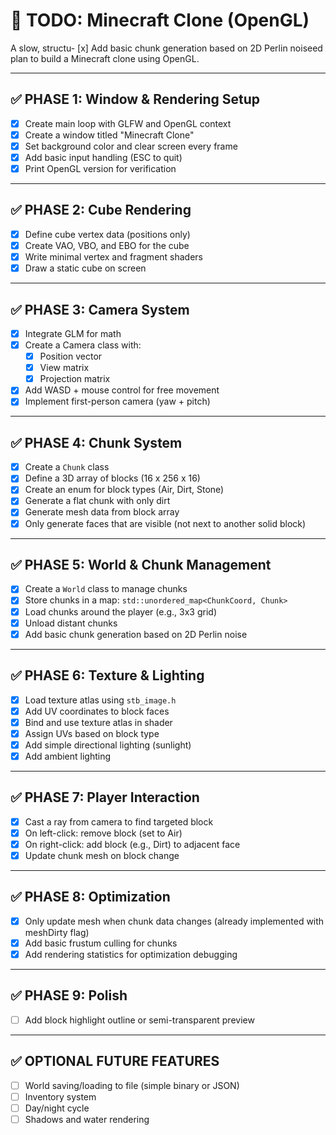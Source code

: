 # 📝 TODO: Minecraft Clone (OpenGL)

A slow, structu- [x] Add basic chunk generation based on 2D Perlin noiseed plan to build a Minecraft clone using OpenGL.

---

## ✅ PHASE 1: Window & Rendering Setup

- [x] Create main loop with GLFW and OpenGL context
- [x] Create a window titled "Minecraft Clone"
- [x] Set background color and clear screen every frame
- [x] Add basic input handling (ESC to quit)
- [x] Print OpenGL version for verification

---

## ✅ PHASE 2: Cube Rendering

- [x] Define cube vertex data (positions only)
- [x] Create VAO, VBO, and EBO for the cube
- [x] Write minimal vertex and fragment shaders
- [x] Draw a static cube on screen

---

## ✅ PHASE 3: Camera System

- [x] Integrate GLM for math
- [x] Create a Camera class with:
  - [x] Position vector
  - [x] View matrix
  - [x] Projection matrix
- [x] Add WASD + mouse control for free movement
- [x] Implement first-person camera (yaw + pitch)

---

## ✅ PHASE 4: Chunk System

- [x] Create a `Chunk` class
- [x] Define a 3D array of blocks (16 x 256 x 16)
- [x] Create an enum for block types (Air, Dirt, Stone)
- [x] Generate a flat chunk with only dirt
- [x] Generate mesh data from block array
- [x] Only generate faces that are visible (not next to another solid block)

---

## ✅ PHASE 5: World & Chunk Management

- [x] Create a `World` class to manage chunks
- [x] Store chunks in a map: `std::unordered_map<ChunkCoord, Chunk>`
- [x] Load chunks around the player (e.g., 3x3 grid)
- [x] Unload distant chunks
- [x] Add basic chunk generation based on 2D Perlin noise

---

## ✅ PHASE 6: Texture & Lighting

- [x] Load texture atlas using `stb_image.h`
- [x] Add UV coordinates to block faces
- [x] Bind and use texture atlas in shader
- [x] Assign UVs based on block type
- [x] Add simple directional lighting (sunlight)
- [x] Add ambient lighting

---

## ✅ PHASE 7: Player Interaction

- [x] Cast a ray from camera to find targeted block
- [x] On left-click: remove block (set to Air)
- [x] On right-click: add block (e.g., Dirt) to adjacent face
- [x] Update chunk mesh on block change

---

## ✅ PHASE 8: Optimization

- [x] Only update mesh when chunk data changes (already implemented with meshDirty flag)
- [x] Add basic frustum culling for chunks
- [x] Add rendering statistics for optimization debugging

---

## ✅ PHASE 9: Polish

- [ ] Add block highlight outline or semi-transparent preview

---

## ✅ OPTIONAL FUTURE FEATURES

- [ ] World saving/loading to file (simple binary or JSON)
- [ ] Inventory system
- [ ] Day/night cycle
- [ ] Shadows and water rendering
